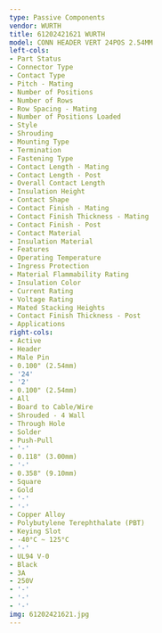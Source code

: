```yaml
---
type: Passive Components
vendor: WURTH
title: 61202421621 WURTH
model: CONN HEADER VERT 24POS 2.54MM
left-cols:
- Part Status
- Connector Type
- Contact Type
- Pitch - Mating
- Number of Positions
- Number of Rows
- Row Spacing - Mating
- Number of Positions Loaded
- Style
- Shrouding
- Mounting Type
- Termination
- Fastening Type
- Contact Length - Mating
- Contact Length - Post
- Overall Contact Length
- Insulation Height
- Contact Shape
- Contact Finish - Mating
- Contact Finish Thickness - Mating
- Contact Finish - Post
- Contact Material
- Insulation Material
- Features
- Operating Temperature
- Ingress Protection
- Material Flammability Rating
- Insulation Color
- Current Rating
- Voltage Rating
- Mated Stacking Heights
- Contact Finish Thickness - Post
- Applications
right-cols:
- Active
- Header
- Male Pin
- 0.100" (2.54mm)
- '24'
- '2'
- 0.100" (2.54mm)
- All
- Board to Cable/Wire
- Shrouded - 4 Wall
- Through Hole
- Solder
- Push-Pull
- '-'
- 0.118" (3.00mm)
- '-'
- 0.358" (9.10mm)
- Square
- Gold
- '-'
- '-'
- Copper Alloy
- Polybutylene Terephthalate (PBT)
- Keying Slot
- -40°C ~ 125°C
- '-'
- UL94 V-0
- Black
- 3A
- 250V
- '-'
- '-'
- '-'
img: 61202421621.jpg
---
```

